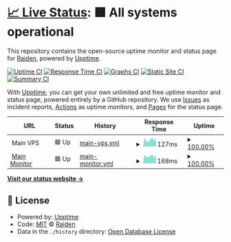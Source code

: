 # [📈 Live Status](https://status.project-mei.xyz): <!--live status--> **🟩 All systems operational**

This repository contains the open-source uptime monitor and status page for [Raiden](project-mei.xyz), powered by [Upptime](https://github.com/upptime/upptime).

[![Uptime CI](https://github.com/raidensakura/shogun-status/workflows/Uptime%20CI/badge.svg)](https://github.com/raidensakura/shogun-status/actions?query=workflow%3A%22Uptime+CI%22)
[![Response Time CI](https://github.com/raidensakura/shogun-status/workflows/Response%20Time%20CI/badge.svg)](https://github.com/raidensakura/shogun-status/actions?query=workflow%3A%22Response+Time+CI%22)
[![Graphs CI](https://github.com/raidensakura/shogun-status/workflows/Graphs%20CI/badge.svg)](https://github.com/raidensakura/shogun-status/actions?query=workflow%3A%22Graphs+CI%22)
[![Static Site CI](https://github.com/raidensakura/shogun-status/workflows/Static%20Site%20CI/badge.svg)](https://github.com/raidensakura/shogun-status/actions?query=workflow%3A%22Static+Site+CI%22)
[![Summary CI](https://github.com/raidensakura/shogun-status/workflows/Summary%20CI/badge.svg)](https://github.com/raidensakura/shogun-status/actions?query=workflow%3A%22Summary+CI%22)

With [Upptime](https://upptime.js.org), you can get your own unlimited and free uptime monitor and status page, powered entirely by a GitHub repository. We use [Issues](https://github.com/raidensakura/shogun-status/issues) as incident reports, [Actions](https://github.com/raidensakura/shogun-status/actions) as uptime monitors, and [Pages](https://status.project-mei.xyz) for the status page.

<!--start: status pages-->
<!-- This summary is generated by Upptime (https://github.com/upptime/upptime) -->
<!-- Do not edit this manually, your changes will be overwritten -->
<!-- prettier-ignore -->
| URL | Status | History | Response Time | Uptime |
| --- | ------ | ------- | ------------- | ------ |
| <img alt="" src="https://old.project-mei.xyz/images/shogun-logo.png" height="13"> Main VPS | 🟩 Up | [main-vps.yml](https://github.com/Project-MEI/statuspage/commits/HEAD/history/main-vps.yml) | <details><summary><img alt="Response time graph" src="./graphs/main-vps/response-time-week.png" height="20"> 127ms</summary><br><a href="https://uptime.project-mei.xyz/history/main-vps"><img alt="Response time 124" src="https://img.shields.io/endpoint?url=https%3A%2F%2Fraw.githubusercontent.com%2FProject-MEI%2Fstatuspage%2FHEAD%2Fapi%2Fmain-vps%2Fresponse-time.json"></a><br><a href="https://uptime.project-mei.xyz/history/main-vps"><img alt="24-hour response time 160" src="https://img.shields.io/endpoint?url=https%3A%2F%2Fraw.githubusercontent.com%2FProject-MEI%2Fstatuspage%2FHEAD%2Fapi%2Fmain-vps%2Fresponse-time-day.json"></a><br><a href="https://uptime.project-mei.xyz/history/main-vps"><img alt="7-day response time 127" src="https://img.shields.io/endpoint?url=https%3A%2F%2Fraw.githubusercontent.com%2FProject-MEI%2Fstatuspage%2FHEAD%2Fapi%2Fmain-vps%2Fresponse-time-week.json"></a><br><a href="https://uptime.project-mei.xyz/history/main-vps"><img alt="30-day response time 118" src="https://img.shields.io/endpoint?url=https%3A%2F%2Fraw.githubusercontent.com%2FProject-MEI%2Fstatuspage%2FHEAD%2Fapi%2Fmain-vps%2Fresponse-time-month.json"></a><br><a href="https://uptime.project-mei.xyz/history/main-vps"><img alt="1-year response time 124" src="https://img.shields.io/endpoint?url=https%3A%2F%2Fraw.githubusercontent.com%2FProject-MEI%2Fstatuspage%2FHEAD%2Fapi%2Fmain-vps%2Fresponse-time-year.json"></a></details> | <details><summary><a href="https://uptime.project-mei.xyz/history/main-vps">100.00%</a></summary><a href="https://uptime.project-mei.xyz/history/main-vps"><img alt="All-time uptime 100.00%" src="https://img.shields.io/endpoint?url=https%3A%2F%2Fraw.githubusercontent.com%2FProject-MEI%2Fstatuspage%2FHEAD%2Fapi%2Fmain-vps%2Fuptime.json"></a><br><a href="https://uptime.project-mei.xyz/history/main-vps"><img alt="24-hour uptime 100.00%" src="https://img.shields.io/endpoint?url=https%3A%2F%2Fraw.githubusercontent.com%2FProject-MEI%2Fstatuspage%2FHEAD%2Fapi%2Fmain-vps%2Fuptime-day.json"></a><br><a href="https://uptime.project-mei.xyz/history/main-vps"><img alt="7-day uptime 100.00%" src="https://img.shields.io/endpoint?url=https%3A%2F%2Fraw.githubusercontent.com%2FProject-MEI%2Fstatuspage%2FHEAD%2Fapi%2Fmain-vps%2Fuptime-week.json"></a><br><a href="https://uptime.project-mei.xyz/history/main-vps"><img alt="30-day uptime 100.00%" src="https://img.shields.io/endpoint?url=https%3A%2F%2Fraw.githubusercontent.com%2FProject-MEI%2Fstatuspage%2FHEAD%2Fapi%2Fmain-vps%2Fuptime-month.json"></a><br><a href="https://uptime.project-mei.xyz/history/main-vps"><img alt="1-year uptime 100.00%" src="https://img.shields.io/endpoint?url=https%3A%2F%2Fraw.githubusercontent.com%2FProject-MEI%2Fstatuspage%2FHEAD%2Fapi%2Fmain-vps%2Fuptime-year.json"></a></details>
| <img alt="" src="https://old.project-mei.xyz/images/logo.png" height="13"> [Main Monitor](status.project-mei.xyz) | 🟩 Up | [main-monitor.yml](https://github.com/Project-MEI/statuspage/commits/HEAD/history/main-monitor.yml) | <details><summary><img alt="Response time graph" src="./graphs/main-monitor/response-time-week.png" height="20"> 168ms</summary><br><a href="https://uptime.project-mei.xyz/history/main-monitor"><img alt="Response time 162" src="https://img.shields.io/endpoint?url=https%3A%2F%2Fraw.githubusercontent.com%2FProject-MEI%2Fstatuspage%2FHEAD%2Fapi%2Fmain-monitor%2Fresponse-time.json"></a><br><a href="https://uptime.project-mei.xyz/history/main-monitor"><img alt="24-hour response time 188" src="https://img.shields.io/endpoint?url=https%3A%2F%2Fraw.githubusercontent.com%2FProject-MEI%2Fstatuspage%2FHEAD%2Fapi%2Fmain-monitor%2Fresponse-time-day.json"></a><br><a href="https://uptime.project-mei.xyz/history/main-monitor"><img alt="7-day response time 168" src="https://img.shields.io/endpoint?url=https%3A%2F%2Fraw.githubusercontent.com%2FProject-MEI%2Fstatuspage%2FHEAD%2Fapi%2Fmain-monitor%2Fresponse-time-week.json"></a><br><a href="https://uptime.project-mei.xyz/history/main-monitor"><img alt="30-day response time 153" src="https://img.shields.io/endpoint?url=https%3A%2F%2Fraw.githubusercontent.com%2FProject-MEI%2Fstatuspage%2FHEAD%2Fapi%2Fmain-monitor%2Fresponse-time-month.json"></a><br><a href="https://uptime.project-mei.xyz/history/main-monitor"><img alt="1-year response time 162" src="https://img.shields.io/endpoint?url=https%3A%2F%2Fraw.githubusercontent.com%2FProject-MEI%2Fstatuspage%2FHEAD%2Fapi%2Fmain-monitor%2Fresponse-time-year.json"></a></details> | <details><summary><a href="https://uptime.project-mei.xyz/history/main-monitor">100.00%</a></summary><a href="https://uptime.project-mei.xyz/history/main-monitor"><img alt="All-time uptime 100.00%" src="https://img.shields.io/endpoint?url=https%3A%2F%2Fraw.githubusercontent.com%2FProject-MEI%2Fstatuspage%2FHEAD%2Fapi%2Fmain-monitor%2Fuptime.json"></a><br><a href="https://uptime.project-mei.xyz/history/main-monitor"><img alt="24-hour uptime 100.00%" src="https://img.shields.io/endpoint?url=https%3A%2F%2Fraw.githubusercontent.com%2FProject-MEI%2Fstatuspage%2FHEAD%2Fapi%2Fmain-monitor%2Fuptime-day.json"></a><br><a href="https://uptime.project-mei.xyz/history/main-monitor"><img alt="7-day uptime 100.00%" src="https://img.shields.io/endpoint?url=https%3A%2F%2Fraw.githubusercontent.com%2FProject-MEI%2Fstatuspage%2FHEAD%2Fapi%2Fmain-monitor%2Fuptime-week.json"></a><br><a href="https://uptime.project-mei.xyz/history/main-monitor"><img alt="30-day uptime 100.00%" src="https://img.shields.io/endpoint?url=https%3A%2F%2Fraw.githubusercontent.com%2FProject-MEI%2Fstatuspage%2FHEAD%2Fapi%2Fmain-monitor%2Fuptime-month.json"></a><br><a href="https://uptime.project-mei.xyz/history/main-monitor"><img alt="1-year uptime 100.00%" src="https://img.shields.io/endpoint?url=https%3A%2F%2Fraw.githubusercontent.com%2FProject-MEI%2Fstatuspage%2FHEAD%2Fapi%2Fmain-monitor%2Fuptime-year.json"></a></details>

<!--end: status pages-->

[**Visit our status website →**](https://status.project-mei.xyz)

## 📄 License

- Powered by: [Upptime](https://github.com/upptime/upptime)
- Code: [MIT](./LICENSE) © [Raiden](project-mei.xyz)
- Data in the `./history` directory: [Open Database License](https://opendatacommons.org/licenses/odbl/1-0/)
